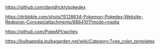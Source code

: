 https://github.com/davidhckh/pokedex

https://dribbble.com/shots/15128634-Pokemon-Pokedex-Website-Redesign-Concept/attachments/6864101?mode=media



https://github.com/PokeAPI/sprites

https://bulbapedia.bulbagarden.net/wiki/Category:Type_color_templates

